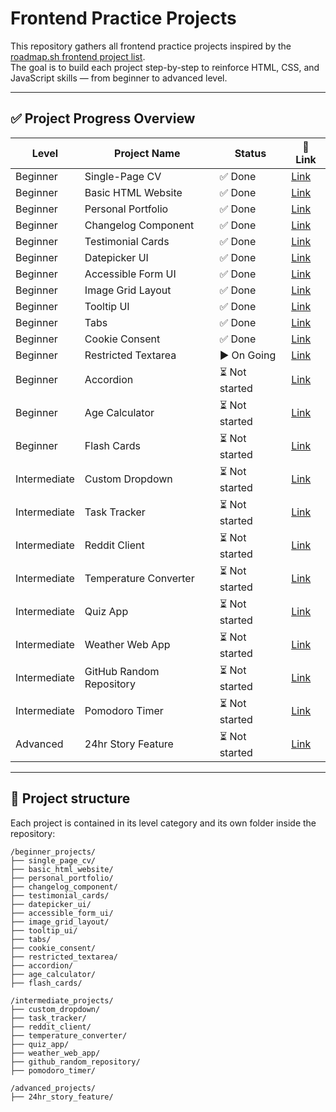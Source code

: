 # Frontend Practice Projects

This repository gathers all frontend practice projects inspired by the [roadmap.sh frontend project list](https://roadmap.sh/frontend/projects).  
The goal is to build each project step-by-step to reinforce HTML, CSS, and JavaScript skills — from beginner to advanced level.

---

## ✅ Project Progress Overview

| Level        | Project Name                  | Status            | 🔗 Link                                                   |
|--------------|-------------------------------|-------------------|-----------------------------------------------------------|
| Beginner     | Single-Page CV                | ✅ Done           | [Link](https://roadmap.sh/projects/single-page-cv)        |
| Beginner     | Basic HTML Website            | ✅ Done           | [Link](https://roadmap.sh/projects/basic-html-website)    |
| Beginner     | Personal Portfolio            | ✅ Done           | [Link](https://roadmap.sh/projects/portfolio-website)     |
| Beginner     | Changelog Component           | ✅ Done           | [Link](https://roadmap.sh/projects/changelog-component)   |
| Beginner     | Testimonial Cards             | ✅ Done           | [Link](https://roadmap.sh/projects/testimonial-cards)     |
| Beginner     | Datepicker UI                 | ✅ Done           | [Link](https://roadmap.sh/projects/datepicker-ui)         |
| Beginner     | Accessible Form UI            | ✅ Done           | [Link](https://roadmap.sh/projects/accessible-form-ui)    |
| Beginner     | Image Grid Layout             | ✅ Done           | [Link](https://roadmap.sh/projects/image-grid)            |
| Beginner     | Tooltip UI                    | ✅ Done           | [Link](https://roadmap.sh/projects/tooltip-ui)            |
| Beginner     | Tabs                          | ✅ Done           | [Link](https://roadmap.sh/projects/simple-tabs)           |
| Beginner     | Cookie Consent                | ✅ Done           | [Link](https://roadmap.sh/projects/cookie-consent)        |
| Beginner     | Restricted Textarea           | ▶️ On Going       | [Link](https://roadmap.sh/projects/restricted-textarea)   |
| Beginner     | Accordion                     | ⏳ Not started    | [Link](https://roadmap.sh/projects/accordion)             |
| Beginner     | Age Calculator                | ⏳ Not started    | [Link](https://roadmap.sh/projects/age-calculator)        |
| Beginner     | Flash Cards                   | ⏳ Not started    | [Link](https://roadmap.sh/projects/flash-cards)           |
| Intermediate | Custom Dropdown               | ⏳ Not started    | [Link](https://roadmap.sh/projects/custom-dropdown)       |
| Intermediate | Task Tracker                  | ⏳ Not started    | [Link](https://roadmap.sh/projects/task-tracker-js)       |
| Intermediate | Reddit Client                 | ⏳ Not started    | [Link](https://roadmap.sh/projects/reddit-client)         |
| Intermediate | Temperature Converter         | ⏳ Not started    | [Link](https://roadmap.sh/projects/temperature-converter) |
| Intermediate | Quiz App                      | ⏳ Not started    | [Link](https://roadmap.sh/projects/quiz-app)              |
| Intermediate | Weather Web App               | ⏳ Not started    | [Link](https://roadmap.sh/projects/weather-app)           |
| Intermediate | GitHub Random Repository      | ⏳ Not started    | [Link](https://roadmap.sh/projects/github-random-repo)    |
| Intermediate | Pomodoro Timer                | ⏳ Not started    | [Link](https://roadmap.sh/projects/pomodoro-timer)        |
| Advanced     | 24hr Story Feature            | ⏳ Not started    | [Link](https://roadmap.sh/projects/stories-feature)       |


---

## 🔧 Project structure

Each project is contained in its level category and its own folder inside the repository:


```
/beginner_projects/
├── single_page_cv/
├── basic_html_website/
├── personal_portfolio/
├── changelog_component/
├── testimonial_cards/
├── datepicker_ui/
├── accessible_form_ui/
├── image_grid_layout/
├── tooltip_ui/
├── tabs/
├── cookie_consent/
├── restricted_textarea/
├── accordion/
├── age_calculator/
├── flash_cards/

/intermediate_projects/
├── custom_dropdown/
├── task_tracker/
├── reddit_client/
├── temperature_converter/
├── quiz_app/
├── weather_web_app/
├── github_random_repository/
├── pomodoro_timer/

/advanced_projects/
├── 24hr_story_feature/
```